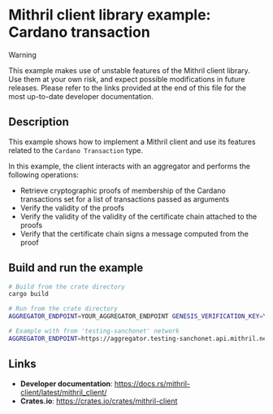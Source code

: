 # Mithril client library example: Cardano transaction

> [!WARNING]
> This example makes use of unstable features of the Mithril client library.
> Use them at your own risk, and expect possible modifications in future releases.
> Please refer to the links provided at the end of this file for the most up-to-date developer documentation.

## Description

This example shows how to implement a Mithril client and use its features related to the `Cardano Transaction` type.

In this example, the client interacts with an aggregator and performs the following operations:

- Retrieve cryptographic proofs of membership of the Cardano transactions set for a list of transactions passed as arguments
- Verify the validity of the proofs
- Verify the validity of the validity of the certificate chain attached to the proofs
- Verify that the certificate chain signs a message computed from the proof

## Build and run the example

```bash
# Build from the crate directory
cargo build

# Run from the crate directory
AGGREGATOR_ENDPOINT=YOUR_AGGREGATOR_ENDPOINT GENESIS_VERIFICATION_KEY=YOUR_GENESIS_VERIFICATION_KEY cargo run CARDANO_TX_HASH1,CARDANO_TX_HASH2,CARDANO_TX_HASH3

# Example with from 'testing-sanchonet' network
AGGREGATOR_ENDPOINT=https://aggregator.testing-sanchonet.api.mithril.network/aggregator GENESIS_VERIFICATION_KEY=$(curl -s https://raw.githubusercontent.com/input-output-hk/mithril/main/mithril-infra/configuration/testing-sanchonet/genesis.vkey) cargo run db0dfab664045b117375a743a925385a7a3fa6a104f8bd95fa0f748088bcaff0,b457a094439cc5e371474f5758b4ecded3e1b035fe0717e39d78080e6fe169b2
```

## Links

- **Developer documentation**: https://docs.rs/mithril-client/latest/mithril_client/
- **Crates.io**: https://crates.io/crates/mithril-client
